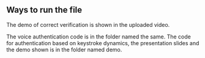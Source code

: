 ## Ways to run the file

The demo of correct verification is shown in the uploaded video.

The voice authentication code is in the folder named the same.
The code for authentication based on keystroke dynamics, the presentation slides and the demo shown is in the folder named demo.

